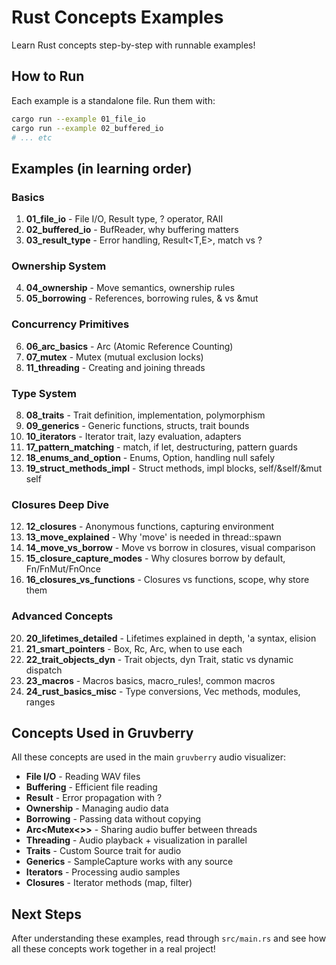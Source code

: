 # Rust Concepts Examples

Learn Rust concepts step-by-step with runnable examples!

## How to Run

Each example is a standalone file. Run them with:

```bash
cargo run --example 01_file_io
cargo run --example 02_buffered_io
# ... etc
```

## Examples (in learning order)

### Basics
1. **01_file_io** - File I/O, Result type, ? operator, RAII
2. **02_buffered_io** - BufReader, why buffering matters
3. **03_result_type** - Error handling, Result<T,E>, match vs ?

### Ownership System
4. **04_ownership** - Move semantics, ownership rules
5. **05_borrowing** - References, borrowing rules, & vs &mut

### Concurrency Primitives
6. **06_arc_basics** - Arc (Atomic Reference Counting)
7. **07_mutex** - Mutex (mutual exclusion locks)
11. **11_threading** - Creating and joining threads

### Type System
8. **08_traits** - Trait definition, implementation, polymorphism
9. **09_generics** - Generic functions, structs, trait bounds
10. **10_iterators** - Iterator trait, lazy evaluation, adapters
17. **17_pattern_matching** - match, if let, destructuring, pattern guards
18. **18_enums_and_option** - Enums, Option<T>, handling null safely
19. **19_struct_methods_impl** - Struct methods, impl blocks, self/&self/&mut self

### Closures Deep Dive
12. **12_closures** - Anonymous functions, capturing environment
13. **13_move_explained** - Why 'move' is needed in thread::spawn
14. **14_move_vs_borrow** - Move vs borrow in closures, visual comparison
15. **15_closure_capture_modes** - Why closures borrow by default, Fn/FnMut/FnOnce
16. **16_closures_vs_functions** - Closures vs functions, scope, why store them

### Advanced Concepts
20. **20_lifetimes_detailed** - Lifetimes explained in depth, 'a syntax, elision
21. **21_smart_pointers** - Box<T>, Rc<T>, Arc<T>, when to use each
22. **22_trait_objects_dyn** - Trait objects, dyn Trait, static vs dynamic dispatch
23. **23_macros** - Macros basics, macro_rules!, common macros
24. **24_rust_basics_misc** - Type conversions, Vec methods, modules, ranges

## Concepts Used in Gruvberry

All these concepts are used in the main `gruvberry` audio visualizer:

- **File I/O** - Reading WAV files
- **Buffering** - Efficient file reading
- **Result** - Error propagation with ?
- **Ownership** - Managing audio data
- **Borrowing** - Passing data without copying
- **Arc<Mutex<>>** - Sharing audio buffer between threads
- **Threading** - Audio playback + visualization in parallel
- **Traits** - Custom Source trait for audio
- **Generics** - SampleCapture works with any source
- **Iterators** - Processing audio samples
- **Closures** - Iterator methods (map, filter)

## Next Steps

After understanding these examples, read through `src/main.rs` and see how all these concepts work together in a real project!
